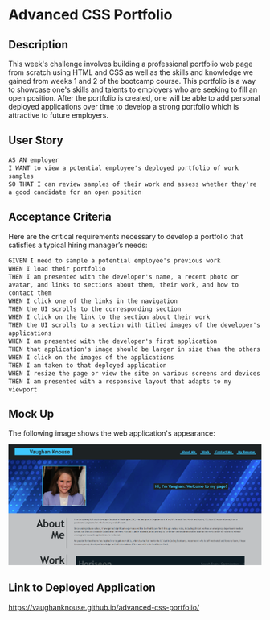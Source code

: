 # Advanced CSS Portfolio

## Description

This week's challenge involves building a professional portfolio web page from scratch using HTML and CSS as well as the skills and knowledge we gained from weeks 1 and 2 of the bootcamp course. This portfolio is a way to showcase one's skills and talents to employers who are seeking to fill an open position. After the portfolio is created, one will be able to add personal deployed applications over time to develop a strong portfolio which is attractive to future employers. 

## User Story

```
AS AN employer
I WANT to view a potential employee's deployed portfolio of work samples
SO THAT I can review samples of their work and assess whether they're a good candidate for an open position
```
## Acceptance Criteria

Here are the critical requirements necessary to develop a portfolio that satisfies a typical hiring manager’s needs:

```
GIVEN I need to sample a potential employee's previous work
WHEN I load their portfolio
THEN I am presented with the developer's name, a recent photo or avatar, and links to sections about them, their work, and how to contact them
WHEN I click one of the links in the navigation
THEN the UI scrolls to the corresponding section
WHEN I click on the link to the section about their work
THEN the UI scrolls to a section with titled images of the developer's applications
WHEN I am presented with the developer's first application
THEN that application's image should be larger in size than the others
WHEN I click on the images of the applications
THEN I am taken to that deployed application
WHEN I resize the page or view the site on various screens and devices
THEN I am presented with a responsive layout that adapts to my viewport
```

## Mock Up
The following image shows the web application's appearance:

![Shows depoyed web application with webpage heading and developer's photo.](assets/images/advanced-css-portfolio.png)

## Link to Deployed Application

https://vaughanknouse.github.io/advanced-css-portfolio/
